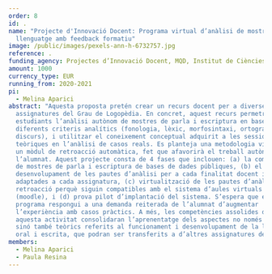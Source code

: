 ```yaml
---
order: 8
id: .
name: "Projecte d'Innovació Docent: Programa virtual d’anàlisi de mostres de
  llenguatge amb feedback formatiu"
image: /public/images/pexels-ann-h-6732757.jpg
reference: .
funding_agency: Projectes d’Innovació Docent, MQD, Institut de Ciències de l’Educació, UAB
amount: 1000
currency_type: EUR
running_from: 2020-2021
pi:
  - Melina Aparici
abstract: "Aquesta proposta pretén crear un recurs docent per a diverses
  assignatures del Grau de Logopèdia. En concret, aquest recurs permetrà als
  estudiants l’anàlisi autònom de mostres de parla i escriptura en base a
  diferents criteris analítics (fonologia, lèxic, morfosintaxi, ortografia,
  discurs), i utilitzar el coneixement conceptual adquirit a les sessions
  teòriques en l’anàlisi de casos reals. Es planteja una metodologia virtual amb
  un mòdul de retroacció automàtica, fet que afavorirà el treball autònom de
  l’alumnat. Aquest projecte consta de 4 fases que inclouen: (a) la compilació
  de mostres de parla i escriptura de bases de dades públiques, (b) el disseny i
  desenvolupament de les pautes d’anàlisi per a cada finalitat docent i
  adaptades a cada assignatura, (c) virtualització de les pautes d’anàlisi i la
  retroacció perquè siguin compatibles amb el sistema d’aules virtuals de la UAB
  (moodle), i (d) prova pilot d’implantació del sistema. S’espera que el
  programa respongui a una demanda reiterada de l’alumnat d’augmentar
  l’experiència amb casos pràctics. A més, les competències assolides durant
  aquesta activitat consolidaran l’aprenentatge dels aspectes no només pràctics
  sinó també teòrics referits al funcionament i desenvolupament de la llengua
  oral i escrita, que podran ser transferits a d’altres assignatures del Grau."
members:
  - Melina Aparici
  - Paula Resina
---
```

